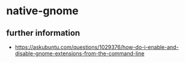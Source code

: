 # native-gnome
## further information
- https://askubuntu.com/questions/1029376/how-do-i-enable-and-disable-gnome-extensions-from-the-command-line
